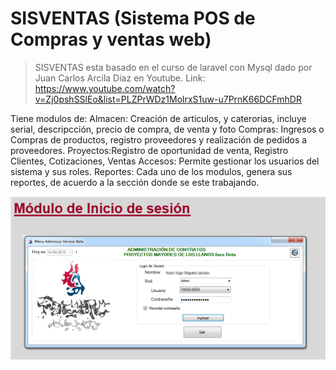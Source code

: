 # SISVENTAS (Sistema POS de Compras y ventas web) 
> SISVENTAS esta basado en el curso de laravel con Mysql dado por Juan Carlos Arcila Diaz en Youtube.
Link: https://www.youtube.com/watch?v=Zj0pshSSlEo&list=PLZPrWDz1MolrxS1uw-u7PrnK66DCFmhDR

Tiene modulos de:
Almacen: Creación de articulos, y caterorias, incluye serial, descripcción, precio de compra, de venta y foto
Compras: Ingresos o Compras de productos, registro proveedores y realización de pedidos a proveedores.
Proyectos:Registro de oportunidad de venta, Registro Clientes, Cotizaciones, Ventas
Accesos: Permite gestionar los usuarios del sistema y sus roles.
Reportes: Cada uno de los modulos, genera sus reportes, de acuerdo a la sección donde se este trabajando.

![Panel de Acceso Login](https://github.com/vhngroup/Admincco/blob/master/Images/Captura_1_Admincco.png)
